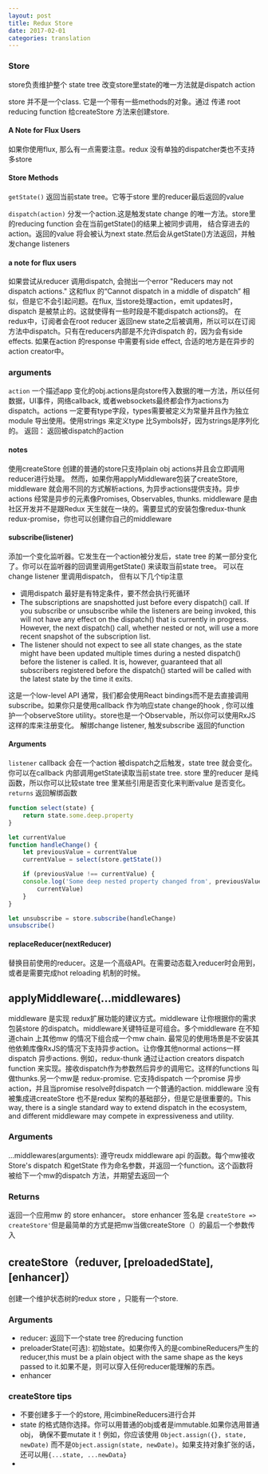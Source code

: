 ```yaml
---
layout: post
title: Redux Store
date: 2017-02-01
categories: translation
---
```

### Store

store负责维护整个 state tree
改变store里state的唯一方法就是dispatch action

store 并不是一个class. 它是一个带有一些methods的对象。通过 传递 root reducing function 给createStore 方法来创建store.

#### A Note for Flux Users

如果你使用flux, 那么有一点需要注意。redux 没有单独的dispatcher类也不支持多store

#### Store Methods

`getState()`
返回当前state tree。它等于store 里的reducer最后返回的value

`dispatch(action)` 分发一个action.这是触发state change 的唯一方法。store里的reducing function 会在当前getState()的结果上被同步调用， 结合穿进去的action。返回的value 将会被认为next state.然后会从getState()方法返回，并触发change listeners
#### a note for flux users
如果尝试从reducer 调用dispatch, 会抛出一个error "Reducers may not dispatch actions." 这和flux 的“Cannot dispatch in a middle of dispatch” 相似，但是它不会引起问题。在flux, 当store处理action，emit updates时，dispatch 是被禁止的。这就使得有一些时段是不能dispatch actions的。
在redux中，订阅者会在root reducer 返回new state之后被调用，所以可以在订阅方法中dispatch。只有在reducers内部是不允许dispatch 的，因为会有side effects. 如果在action 的response 中需要有side effect, 合适的地方是在异步的action creator中。
### arguments
`action` 一个描述app 变化的obj.actions是向store传入数据的唯一方法，所以任何数据，UI事件，网络callback, 或者websockets最终都会作为actions为dispatch。actions 一定要有type字段，types需要被定义为常量并且作为独立module 导出使用。使用strings 来定义type 比Symbols好，因为strings是序列化的。
返回： 返回被dispatch的action

#### notes

使用createStore 创建的普通的store只支持plain obj actions并且会立即调用reducer进行处理。
然而，如果你用applyMiddleware包装了createStore, middleware 就会用不同的方式解析actions, 为异步actions提供支持。异步actions 经常是异步的元素像Promises, Observables, thunks.
middleware 是由社区开发并不是跟Redux 天生就在一块的。需要显式的安装包像redux-thunk redux-promise，你也可以创建你自己的middleware 

#### subscribe(listener)

添加一个变化监听器。它发生在一个action被分发后，state tree 的某一部分变化了。你可以在监听器的回调里调用getState() 来读取当前state tree。
可以在change listener 里调用dispatch， 但有以下几个tip注意

* 调用dispatch 最好是有特定条件，要不然会执行死循环
* The subscriptions are snapshotted just before every dispatch() call. If you subscribe or unsubscribe while the listeners are being invoked, this will not have any effect on the dispatch() that is currently in progress. However, the next dispatch() call, whether nested or not, will use a more recent snapshot of the subscription list.
* The listener should not expect to see all state changes, as the state might have been updated multiple times during a nested dispatch() before the listener is called. It is, however, guaranteed that all subscribers registered before the dispatch() started will be called with the latest state by the time it exits.

这是一个low-level API 通常，我们都会使用React bindings而不是去直接调用subscribe。如果你只是使用callback 作为响应state change的hook , 你可以维护一个observeStore utility。store也是一个Observable，所以你可以使用RxJS这样的库来注册变化。
解绑change listener, 触发subscribe 返回的function
#### Arguments
`listener` callback 会在一个action 被dispatch之后触发，state tree 就会变化。你可以在callback 内部调用getState读取当前state tree. store 里的reducer 是纯函数，所以你可以比较state tree 里某些引用是否变化来判断value 是否变化。
`returns` 返回解绑函数

```javascript
function select(state) {
    return state.some.deep.property
}

let currentValue
function handleChange() {
    let previousValue = currentValue
    currentValue = select(store.getState())

    if (previousValue !== currentValue) {
    console.log('Some deep nested property changed from', previousValue, 'to',
        currentValue)
    }
}

let unsubscribe = store.subscribe(handleChange)
unsubscribe()
```

#### replaceReducer(nextReducer)

替换目前使用的reducer。这是一个高级API。在需要动态载入reducer时会用到，或者是需要完成hot reloading 机制的时候。

## applyMiddleware(...middlewares)

middleware 是实现 redux扩展功能的建议方式。middleware 让你根据你的需求包装store 的dispatch。middleware关键特征是可组合。多个middleware 在不知道chain 上其他mw 的情况下组合成一个mw chain.
最常见的使用场景是不安装其他依赖库像RxJS的情况下支持异步action。让你像其他normal actions一样dispatch 异步actions.
例如，redux-thunk 通过让action creators dispatch function 来实现。接收dispatch作为参数然后异步的调用它。这样的functions 叫做thunks.另一个mw是 redux-promise. 它支持dispatch 一个promise 异步action，并且当promise resolve时dispatch 一个普通的action.
middleware 没有被集成进createStore 也不是redux 架构的基础部分，但是它是很重要的。This way, there is a single standard way to extend dispatch in the ecosystem, and different middleware may compete in expressiveness and utility.

### Arguments

...middlewares(arguments): 遵守reudx middleware api 的函数。每个mw接收Store's dispatch 和getState 作为命名参数，并返回一个function。这个函数将被给下一个mw的dispatch 方法，并期望去返回一个

### Returns
返回一个应用mw 的 store enhancer。 store enhancer 签名是 `createStore => createStore'`但是最简单的方式是把mw当做createStore（）的最后一个参数传入

## createStore（reduver, [preloadedState], [enhancer]）

创建一个维护状态树的redux store ，只能有一个store.

### Arguments

* reducer: 返回下一个state tree 的reducing function
* preloaderState(可选): 初始state。如果你传入的是combineReducers产生的reducer,this must be a plain object with the same shape as the keys passed to it.如果不是，则可以穿入任何reducer能理解的东西。
* enhancer

### createStore tips

* 不要创建多于一个的store, 用cimbineReducers进行合并
* state 的格式随你选择。你可以用普通的obj或者是immutable.如果你选用普通obj， 确保不要mutate it！例如，你应该使用
`Object.assign({}, state, newDate)` 而不是`Object.assign(state, newDate)`。如果支持对象扩张的话，还可以用`{...state, ...newData}`
* 







